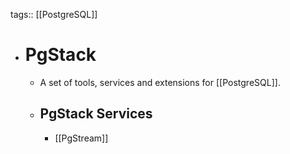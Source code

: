 tags:: [[PostgreSQL]]

- # PgStack
	- A set of tools, services and extensions for [[PostgreSQL]].
	- ## PgStack Services
		- [[PgStream]]